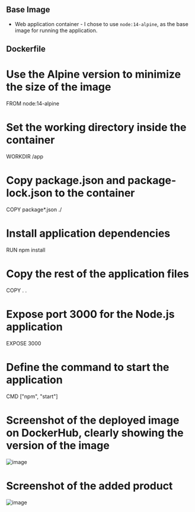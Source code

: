 ## Base Image

- Web application container - I chose to use `node:14-alpine`, as the base image for running the application.

## Dockerfile

# Use the Alpine version to minimize the size of the image
FROM node:14-alpine

# Set the working directory inside the container
WORKDIR /app

# Copy package.json and package-lock.json to the container
COPY package*.json ./

# Install application dependencies
RUN npm install

# Copy the rest of the application files
COPY . .

# Expose port 3000 for the Node.js application
EXPOSE 3000

# Define the command to start the application
CMD ["npm", "start"]

# Screenshot of the deployed image on DockerHub, clearly showing the version of the image
![image](https://github.com/momureithi/My-Week-4-IP-2-Project/assets/43198305/ecef511e-a495-48a1-a995-cf9fe51b939c)

# Screenshot of the added product
![image](https://github.com/momureithi/My-Week-4-IP-2-Project/assets/43198305/e4bb1025-88f6-482f-94b4-9999251367b2)
